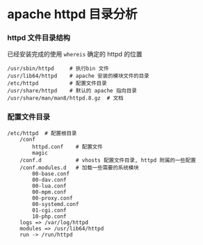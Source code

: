 # apache httpd 目录分析

### httpd 文件目录结构

已经安装完成的使用 `whereis` 确定的 httpd 的位置

```
/usr/sbin/httpd     # 执行bin 文件
/usr/lib64/httpd    # apache 安装的模块文件的目录
/etc/httpd          # 配置文件目录
/usr/share/httpd    # 默认的 apache 指向目录
/usr/share/man/man8/httpd.8.gz  # 文档
```

### 配置文件目录

```
/etc/httpd  # 配置根目录
    /conf
        httpd.conf    # 配置文件
        magic
    /conf.d           # vhosts 配置文件目录, httpd 附属的一些配置
    /conf.modules.d   # 加载一些需要的系统模块
        00-base.conf
        00-dav.conf
        00-lua.conf
        00-mpm.conf
        00-proxy.conf
        00-systemd.conf
        01-cgi.conf
        10-php.conf
    logs => /var/log/httpd
    modules => /usr/lib64/httpd
    run -> /run/httpd
```

